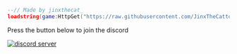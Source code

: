 ```lua
--// Made by jinxthecat_
loadstring(game:HttpGet("https://raw.githubusercontent.com/JinxTheCatto/Neptune/main/NeptuneHub.lua"))()
```

Press the button below to join the discord

[![discord server](https://dcbadge.vercel.app/api/server/bkWf3AqrEY)](https://discord.gg/bkWf3AqrEY)
